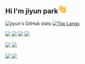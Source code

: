 
## Hi I'm jiyun park<img src="https://raw.githubusercontent.com/isabellaji/isabellaji/main/wave.gif" width="30">

![jiyun's GitHub stats](https://github-readme-stats.vercel.app/api?username=jiyun-par&show_icons=true&theme=monokai&hide_title=true)
[![Top Langs](https://github-readme-stats.vercel.app/api/top-langs/?username=jiyun-par&layout=compact)](https://github.com/jiyun-par/github-readme-stats)

<p align="left"><img src ="https://img.shields.io/badge/html5-E34F26.svg?&style=for-the-badge&logo=HTML&logoColor=white" align="center"/>
<img src ="https://img.shields.io/badge/css-1572B6.svg?&style=for-the-badge&logo=CSS&logoColor=white" align="center"/>
<img src ="https://img.shields.io/badge/javascript-0769AD.svg?&style=for-the-badge&logo=JAVASCRIPT&logoColor=white" align="center"/>
<img src ="https://img.shields.io/badge/jquery-F7DF1E.svg?&style=for-the-badge&logo=JQUERY&logoColor=white" align="center"/><br/><br/>
<img src ="https://img.shields.io/badge/react-61DAFB.svg?&style=for-the-badge&logo=REACT&logoColor=white" align="center"/>
<img src ="https://img.shields.io/badge/react%20query-FF4154.svg?&style=for-the-badge&logo=REACT%20Query&logoColor=white" align="center"/><br/><br/>
<img src ="https://img.shields.io/badge/vue-4FC08D.svg?&style=for-the-badge&logo=VUE&logoColor=white" align="center"/>
<img src ="https://img.shields.io/badge/typescript-3178C6.svg?&style=for-the-badge&logo=TYPESCRIPT&logoColor=white" align="center"/></p><br/>
